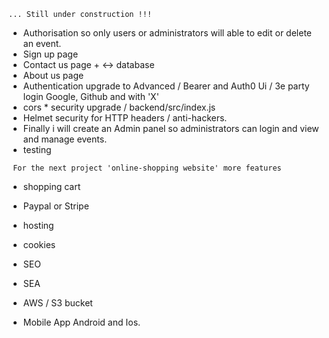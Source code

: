 ```... Still under construction !!!```
- Authorisation so only users or administrators will able to edit or delete an event. 
- Sign up    page
- Contact us page  + <-> database
- About us   page
- Authentication upgrade to Advanced / Bearer and Auth0 Ui / 3e party login Google, Github and with 'X'
- cors    *       security upgrade / backend/src/index.js
- Helmet security for HTTP headers / anti-hackers. 
- Finally i will create an Admin panel so administrators can login and view and manage events. 
- testing

``` For the next project 'online-shopping website' more features```

- shopping cart 
- Paypal or Stripe
- hosting
- cookies
- SEO
- SEA
- AWS / S3 bucket

- Mobile App Android and Ios.

